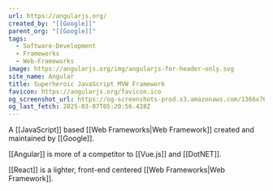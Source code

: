 ```yaml
---
url: https://angularjs.org/
created_by: "[[Google]]"
parent_org: "[[Google]]"
tags:
  - Software-Development
  - Frameworks
  - Web-Frameworks
image: https://angularjs.org/img/angularjs-for-header-only.svg
site_name: Angular
title: Superheroic JavaScript MVW Framework
favicon: https://angularjs.org/favicon.ico
og_screenshot_url: https://og-screenshots-prod.s3.amazonaws.com/1366x768/80/false/b79f7a0024168491927e9bed26bc7de8fc6d8b5d31a06fae66b222d35fb86a17.jpeg
og_last_fetch: 2025-03-07T05:20:56.428Z
---
```


A [[JavaScript]] based [[Web Frameworks|Web Framework]] created and maintained by [[Google]].

[[Angular]] is more of a competitor to [[Vue.js]] and [[DotNET]].

[[React]] is a lighter, front-end centered [[Web Frameworks|Web Framework]].
